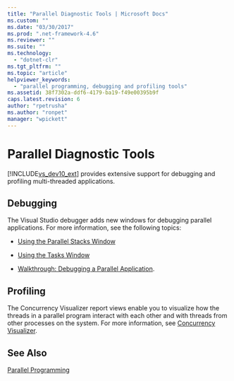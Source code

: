 ```yaml
---
title: "Parallel Diagnostic Tools | Microsoft Docs"
ms.custom: ""
ms.date: "03/30/2017"
ms.prod: ".net-framework-4.6"
ms.reviewer: ""
ms.suite: ""
ms.technology: 
  - "dotnet-clr"
ms.tgt_pltfrm: ""
ms.topic: "article"
helpviewer_keywords: 
  - "parallel programming, debugging and profiling tools"
ms.assetid: 38f7302a-ddf6-4179-ba19-f49e00395b9f
caps.latest.revision: 6
author: "rpetrusha"
ms.author: "ronpet"
manager: "wpickett"
---
```

# Parallel Diagnostic Tools
[!INCLUDE[vs_dev10_ext](../../../includes/vs-dev10-ext-md.md)] provides extensive support for debugging and profiling multi-threaded applications.  
  
## Debugging  
 The Visual Studio debugger adds new windows for debugging parallel applications. For more information, see the following topics:  
  
-   [Using the Parallel Stacks Window](../Topic/Using%20the%20Parallel%20Stacks%20Window.md)  
  
-   [Using the Tasks Window](../Topic/Using%20the%20Tasks%20Window.md)  
  
-   [Walkthrough: Debugging a Parallel Application](../Topic/Walkthrough:%20Debugging%20a%20Parallel%20Application.md).  
  
## Profiling  
 The Concurrency Visualizer report views enable you to visualize how the threads in a parallel program interact with each other and with threads from other processes on the system. For more information, see [Concurrency Visualizer](../Topic/Concurrency%20Visualizer.md).  
  
## See Also  
 [Parallel Programming](../../../docs/standard/parallel-programming/index.md)